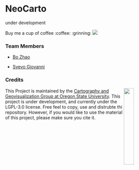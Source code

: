 # NeoCarto

under development

<p>Buy me a cup of coffee :coffee: :grinning: <a href="https://paypal.me/jakobzhao"><img src="https://github.com/jakobzhao/storymap/raw/master/img/Donate-PayPal-green.svg?sanitize=true" /></a> </p>

### Team Members

- [Bo Zhao](https://github.com/jakobzhao)

- [Svevo Giovanni](https://github.com/cedrox74)

### Credits
<img src="https://github.com/jakobzhao/geog371/raw/master/resources/img/logo.png" width="25%" height="25%" align="right" /> This Project is maintained by the [Cartography and Geovisualization Group at Oregon State University](http://geoviz.ceoas.oregonstate.edu). This project is under development, and currently under the LGPL-3.0 license. Free feel to copy, use and distrubte thi repository. However, if you would like to use the material of this project, please make sure you cite it.
